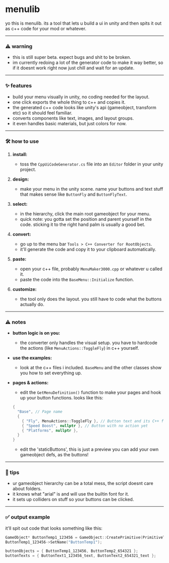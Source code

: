 # menulib

yo this is menulib. its a tool that lets u build a ui in unity and then spits it out as c++ code for your mod or whatever.

---

### ⚠️ warning

*   this is still super beta. expect bugs and shit to be broken.
*   im currently redoing a lot of the generator code to make it way better, so if it doesnt work right now just chill and wait for an update.

---

### ✨ features

*   build your menu visually in unity, no coding needed for the layout.
*   one click exports the whole thing to c++ and copies it.
*   the generated c++ code looks like unity's api (gameobject, transform etc) so it should feel familiar.
*   converts components like text, images, and layout groups.
*   it even handles basic materials, but just colors for now.

---

### 🛠️ how to use

1.  **install:**
    *   toss the `CppUiCodeGenerator.cs` file into an `Editor` folder in your unity project.

2.  **design:**
    *   make your menu in the unity scene. name your buttons and text stuff that makes sense like `ButtonFly` and `ButtonFlyText`.

3.  **select:**
    *   in the hierarchy, click the main root gameobject for your menu.
    *   quick note: you gotta set the position and parent yourself in the code. sticking it to the right hand palm is usually a good bet.

4.  **convert:**
    *   go up to the menu bar `Tools > C++ Converter for RootObjects`.
    *   it'll generate the code and copy it to your clipboard automatically.

5.  **paste:**
    *   open your c++ file, probably `MenuMaker3000.cpp` or whatever u called it.
    *   paste the code into the `BaseMenu::Initialize` function.

6.  **customize:**
    *   the tool only does the layout. you still have to code what the buttons actually do.

---

### ⚠️ notes

*   **button logic is on you:**
    *   the converter only handles the visual setup. you have to hardcode the actions (like `MenuActions::ToggleFly`) in c++ yourself.

*   **use the examples:**
    *   look at the c++ files i included. `BaseMenu` and the other classes show you how to set everything up.

*   **pages & actions:**
    *   edit the `GetMenuDefinition()` function to make your pages and hook up your button functions. looks like this:
    ```cpp
    {
      "Base", // Page name
      {
        { "Fly", MenuActions::ToggleFly }, // Button text and its C++ function
        { "Speed Boost", nullptr }, // Button with no action yet
        { "Platforms", nullptr },
      }
    }
    ```
    *    edit the 'staticButtons', this is just a preview you can add your own gameobject defs, as the buttons!

---

### 🧠 tips
*   ur gameobject hierarchy can be a total mess, the script doesnt care about folders.
*   it knows what "arial" is and will use the builtin font for it.
*   it sets up colliders on stuff so your buttons can be clicked.

---

### ✅ output example

it'll spit out code that looks something like this:

```cpp
GameObject* ButtonTemp1_123456 = GameObject::CreatePrimitive(PrimitiveType::Cube);
ButtonTemp1_123456->SetName("ButtonTemp1");

buttonObjects = { ButtonTemp1_123456, ButtonTemp2_654321 };
buttonTexts = { ButtonText1_123456_text, ButtonText2_654321_text };
